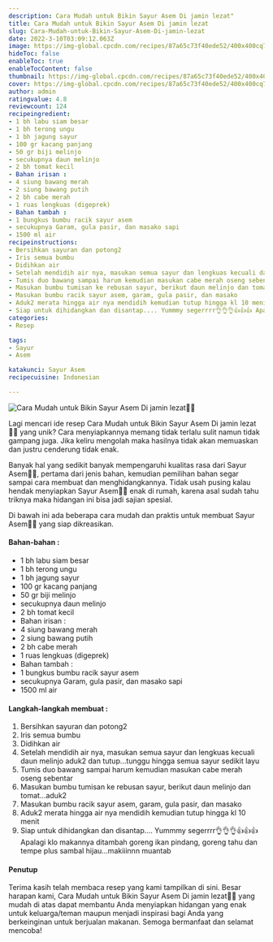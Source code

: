 ```yaml
---
description: Cara Mudah untuk Bikin Sayur Asem Di jamin lezat"
title: Cara Mudah untuk Bikin Sayur Asem Di jamin lezat
slug: Cara-Mudah-untuk-Bikin-Sayur-Asem-Di-jamin-lezat
date: 2022-3-10T03:09:12.063Z
image: https://img-global.cpcdn.com/recipes/87a65c73f40ede52/400x400cq70/photo.jpg
hideToc: false
enableToc: true
enableTocContent: false
thumbnail: https://img-global.cpcdn.com/recipes/87a65c73f40ede52/400x400cq70/photo.jpg
cover: https://img-global.cpcdn.com/recipes/87a65c73f40ede52/400x400cq70/photo.jpg
author: admin
ratingvalue: 4.8
reviewcount: 124
recipeingredient:
- 1 bh labu siam besar
- 1 bh terong ungu
- 1 bh jagung sayur
- 100 gr kacang panjang
- 50 gr biji melinjo
- secukupnya daun melinjo
- 2 bh tomat kecil
- Bahan irisan :
- 4 siung bawang merah
- 2 siung bawang putih
- 2 bh cabe merah
- 1 ruas lengkuas (digeprek)
- Bahan tambah :
- 1 bungkus bumbu racik sayur asem
- secukupnya Garam, gula pasir, dan masako sapi
- 1500 ml air
recipeinstructions:
- Bersihkan sayuran dan potong2
- Iris semua bumbu
- Didihkan air
- Setelah mendidih air nya, masukan semua sayur dan lengkuas kecuali daun melinjo aduk2 dan tutup...tunggu hingga semua sayur sedikit layu
- Tumis duo bawang sampai harum kemudian masukan cabe merah oseng sebentar
- Masukan bumbu tumisan ke rebusan sayur, berikut daun melinjo dan tomat...aduk2
- Masukan bumbu racik sayur asem, garam, gula pasir, dan masako
- Aduk2 merata hingga air nya mendidih kemudian tutup hingga kl 10 menit
- Siap untuk dihidangkan dan disantap.... Yummmy segerrrr👌👌👌👍👍👍 Apalagi klo makannya ditambah goreng ikan pindang, goreng tahu dan tempe plus sambal hijau...makiiinnn muantab
categories:
- Resep

tags:
- Sayur
- Asem

katakunci: Sayur Asem
recipecuisine: Indonesian

---
```


![Cara Mudah untuk Bikin Sayur Asem Di jamin lezat👩‍🍳](https://img-global.cpcdn.com/recipes/87a65c73f40ede52/400x400cq70/photo.jpg)

Lagi mencari ide resep Cara Mudah untuk Bikin Sayur Asem Di jamin lezat👩‍🍳 yang unik? Cara menyiapkannya memang tidak terlalu sulit namun tidak gampang juga. Jika keliru mengolah maka hasilnya tidak akan memuaskan dan justru cenderung tidak enak.

Banyak hal yang sedikit banyak mempengaruhi kualitas rasa dari Sayur Asem👩‍🍳, pertama dari jenis bahan, kemudian pemilihan bahan segar sampai cara membuat dan menghidangkannya. Tidak usah pusing kalau hendak menyiapkan Sayur Asem👩‍🍳 enak di rumah, karena asal sudah tahu triknya maka hidangan ini bisa jadi sajian spesial.

Di bawah ini ada beberapa cara mudah dan praktis untuk membuat Sayur Asem👩‍🍳 yang siap dikreasikan.

<!--inarticleads1-->

#### Bahan-bahan :

- 1 bh labu siam besar
- 1 bh terong ungu
- 1 bh jagung sayur
- 100 gr kacang panjang
- 50 gr biji melinjo
- secukupnya daun melinjo
- 2 bh tomat kecil
- Bahan irisan :
- 4 siung bawang merah
- 2 siung bawang putih
- 2 bh cabe merah
- 1 ruas lengkuas (digeprek)
- Bahan tambah :
- 1 bungkus bumbu racik sayur asem
- secukupnya Garam, gula pasir, dan masako sapi
- 1500 ml air

<!--inarticleads2-->

#### Langkah-langkah membuat :

1. Bersihkan sayuran dan potong2
1. Iris semua bumbu
1. Didihkan air
1. Setelah mendidih air nya, masukan semua sayur dan lengkuas kecuali daun melinjo aduk2 dan tutup...tunggu hingga semua sayur sedikit layu
1. Tumis duo bawang sampai harum kemudian masukan cabe merah oseng sebentar
1. Masukan bumbu tumisan ke rebusan sayur, berikut daun melinjo dan tomat...aduk2
1. Masukan bumbu racik sayur asem, garam, gula pasir, dan masako
1. Aduk2 merata hingga air nya mendidih kemudian tutup hingga kl 10 menit
1. Siap untuk dihidangkan dan disantap.... Yummmy segerrrr👌👌👌👍👍👍 Apalagi klo makannya ditambah goreng ikan pindang, goreng tahu dan tempe plus sambal hijau...makiiinnn muantab

#### Penutup

Terima kasih telah membaca resep yang kami tampilkan di sini. Besar harapan kami, Cara Mudah untuk Bikin Sayur Asem Di jamin lezat👩‍🍳 yang mudah di atas dapat membantu Anda menyiapkan hidangan yang enak untuk keluarga/teman maupun menjadi inspirasi bagi Anda yang berkeinginan untuk berjualan makanan. Semoga bermanfaat dan selamat mencoba!